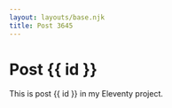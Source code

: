 ```yaml
---
layout: layouts/base.njk
title: Post 3645
---
```


# Post {{ id }}

This is post {{ id }} in my Eleventy project.
